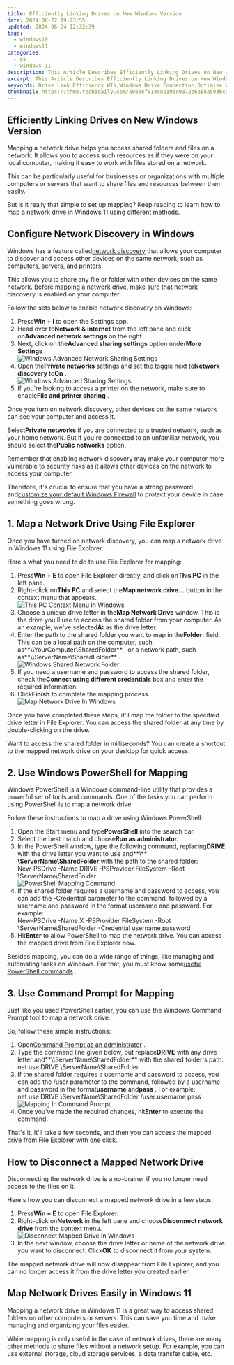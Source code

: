 ```yaml
---
title: Efficiently Linking Drives on New Windows Version
date: 2024-06-22 19:23:55
updated: 2024-06-24 12:32:39
tags:
  - windows10
  - windows11
categories:
  - os
  - windows 11
description: This Article Describes Efficiently Linking Drives on New Windows Version
excerpt: This Article Describes Efficiently Linking Drives on New Windows Version
keywords: Drive Link Efficiency WIN,Windows Drive Connection,Optimize Windows Drives,Quick Drives Link WINDOWS,Speed Up Drives LINKED,New Windows Drives SYNC,Enhance Win Drives Connect
thumbnail: https://thmb.techidaily.com/a080ef814e8219bc0372e6a68a593bc00b4cb1212abb381c555dc4e79829ce23.jpg
---
```


## Efficiently Linking Drives on New Windows Version

 Mapping a network drive helps you access shared folders and files on a network. It allows you to access such resources as if they were on your local computer, making it easy to work with files stored on a network.

 This can be particularly useful for businesses or organizations with multiple computers or servers that want to share files and resources between them easily.

 But is it really that simple to set up mapping? Keep reading to learn how to map a network drive in Windows 11 using different methods.

## Configure Network Discovery in Windows

 Windows has a feature called[network discovery](https://www.makeuseof.com/windows-network-discovery-turn-on-off/) that allows your computer to discover and access other devices on the same network, such as computers, servers, and printers.

 This allows you to share any file or folder with other devices on the same network. Before mapping a network drive, make sure that network discovery is enabled on your computer.

Follow the sets below to enable network discovery on Windows:

1. Press**Win + I** to open the Settings app.
2. Head over to**Network & internet** from the left pane and click on**Advanced network settings** on the right.
3. Next, click on the**Advanced sharing settings** option under**More Settings** .  
![Windows Advanced Network Sharing Settings](https://static1.makeuseofimages.com/wordpress/wp-content/uploads/2022/12/windows-advanced-network-settings.jpg)
4. Open the**Private networks** settings and set the toggle next to**Network discovery** to**On** .  
![Windows Advanced Sharing Settings](https://static1.makeuseofimages.com/wordpress/wp-content/uploads/2022/12/windows-advanced-sharing-settings.jpg)
5. If you're looking to access a printer on the network, make sure to enable**File and printer sharing** .

 Once you turn on network discovery, other devices on the same network can see your computer and access it.

 Select**Private networks** if you are connected to a trusted network, such as your home network. But if you're connected to an unfamiliar network, you should select the**Public networks** option.

 Remember that enabling network discovery may make your computer more vulnerable to security risks as it allows other devices on the network to access your computer.

 Therefore, it's crucial to ensure that you have a strong password and[customize your default Windows Firewall](https://www.makeuseof.com/windows-firewall-control-guide/) to protect your device in case something goes wrong.

## 1\. Map a Network Drive Using File Explorer

 Once you have turned on network discovery, you can map a network drive in Windows 11 using File Explorer.

Here's what you need to do to use File Explorer for mapping:

1. Press**Win + E** to open File Explorer directly, and click on**This PC** in the left pane.
2. Right-click on**This PC** and select the**Map network drive...** button in the context menu that appears.  
![This PC Context Menu In Windows](https://static1.makeuseofimages.com/wordpress/wp-content/uploads/2022/12/this-pc-context-menu-in-windows.jpg)
3. Choose a unique drive letter in the**Map Network Drive** window. This is the drive you'll use to access the shared folder from your computer. As an example, we've selected**A:** as the drive letter.
4. Enter the path to the shared folder you want to map in the**Folder:** field. This can be a local path on the computer, such as**\\\\YourComputer\\SharedFolder** , or a network path, such as**\\\\ServerName\\SharedFolder** .  
![Windows Shared Network Folder](https://static1.makeuseofimages.com/wordpress/wp-content/uploads/2022/12/windows-shared-network-folder.jpg)
5. If you need a username and password to access the shared folder, check the**Connect using different credentials** box and enter the required information.
6. Click**Finish** to complete the mapping process.  
![Map Network Drive In Windows](https://static1.makeuseofimages.com/wordpress/wp-content/uploads/2022/12/map-network-drive-in-windows.jpg)

 Once you have completed these steps, it'll map the folder to the specified drive letter in File Explorer. You can access the shared folder at any time by double-clicking on the drive.

 Want to access the shared folder in milliseconds? You can create a shortcut to the mapped network drive on your desktop for quick access.

## 2\. Use Windows PowerShell for Mapping

 Windows PowerShell is a Windows command-line utility that provides a powerful set of tools and commands. One of the tasks you can perform using PowerShell is to map a network drive.

Follow these instructions to map a drive using Windows PowerShell:

1. Open the Start menu and type**PowerShell** into the search bar.
2. Select the best match and choose**Run as administrator.**
3. In the PowerShell window, type the following command, replacing**DRIVE** with the drive letter you want to use and**\\** **\\ServerName\\SharedFolder** with the path to the shared folder:  
New-PSDrive -Name DRIVE -PSProvider FileSystem -Root \\ServerName\SharedFolder  
![PowerShell Mapping Command](https://static1.makeuseofimages.com/wordpress/wp-content/uploads/2022/12/powershell-mapping-command.jpg)
4. If the shared folder requires a username and password to access, you can add the -Credential parameter to the command, followed by a username and password in the format username and password. For example:  
New-PSDrive -Name X -PSProvider FileSystem -Root \\ServerName\SharedFolder -Credential username password
5. Hit**Enter** to allow PowerShell to map the network drive. You can access the mapped drive from File Explorer now.

 Besides mapping, you can do a wide range of things, like managing and automating tasks on Windows. For that, you must know some[useful PowerShell commands](https://www.makeuseof.com/windows-powershell-commands-cmdlets/) .

## 3\. Use Command Prompt for Mapping

 Just like you used PowerShell earlier, you can use the Windows Command Prompt tool to map a network drive.

So, follow these simple instructions:

1. Open[Command Prompt as an administrator](https://www.makeuseof.com/windows-run-command-prompt-admin/) .
2. Type the command line given below, but replace**DRIVE** with any drive letter and**\\\\ServerName\\SharedFolder** with the shared folder's path:  
net use DRIVE \\ServerName\SharedFolder
3. If the shared folder requires a username and password to access, you can add the /user parameter to the command, followed by a username and password in the format**username** and**pass** . For example:  
net use DRIVE \\ServerName\SharedFolder /user:username pass  
![Mapping In Command Prompt](https://static1.makeuseofimages.com/wordpress/wp-content/uploads/2022/12/mapping-in-command-prompt.jpg)
4. Once you've made the required changes, hit**Enter** to execute the command.

 That's it. It'll take a few seconds, and then you can access the mapped drive from File Explorer with one click.

## How to Disconnect a Mapped Network Drive

 Disconnecting the network drive is a no-brainer if you no longer need access to the files on it.

 Here's how you can disconnect a mapped network drive in a few steps:

1. Press**Win + E** to open File Explorer.
2. Right-click on**Network** in the left pane and choose**Disconnect network drive** from the context menu.  
![Disconnect Mapped Drive In Windows](https://static1.makeuseofimages.com/wordpress/wp-content/uploads/2022/12/disconnect-mapped-drive.jpg)
3. In the next window, choose the drive letter or name of the network drive you want to disconnect. Click**OK** to disconnect it from your system.

 The mapped network drive will now disappear from File Explorer, and you can no longer access it from the drive letter you created earlier.

## Map Network Drives Easily in Windows 11

 Mapping a network drive in Windows 11 is a great way to access shared folders on other computers or servers. This can save you time and make managing and organizing your files easier.

 While mapping is only useful in the case of network drives, there are many other methods to share files without a network setup. For example, you can use external storage, cloud storage services, a data transfer cable, etc.


<ins class="adsbygoogle"
     style="display:block"
     data-ad-format="autorelaxed"
     data-ad-client="ca-pub-7571918770474297"
     data-ad-slot="1223367746"></ins>



<ins class="adsbygoogle"
     style="display:block"
     data-ad-client="ca-pub-7571918770474297"
     data-ad-slot="8358498916"
     data-ad-format="auto"
     data-full-width-responsive="true"></ins>
